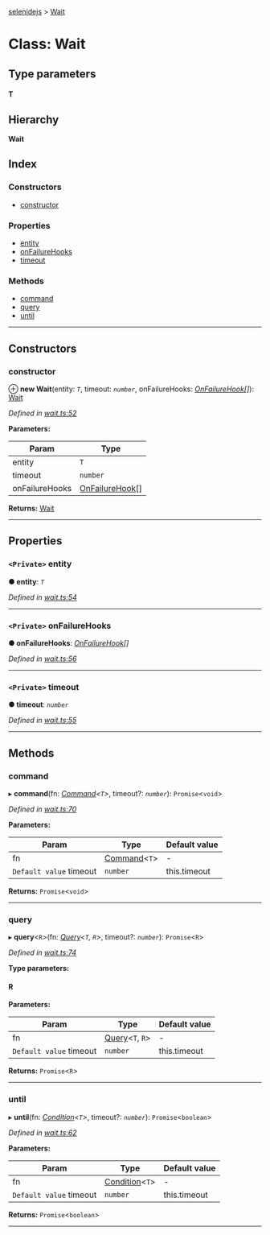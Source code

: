 [selenidejs](../README.md) > [Wait](../classes/wait.md)

# Class: Wait

## Type parameters
#### T 
## Hierarchy

**Wait**

## Index

### Constructors

* [constructor](wait.md#constructor)

### Properties

* [entity](wait.md#entity)
* [onFailureHooks](wait.md#onfailurehooks)
* [timeout](wait.md#timeout)

### Methods

* [command](wait.md#command)
* [query](wait.md#query)
* [until](wait.md#until)

---

## Constructors

<a id="constructor"></a>

###  constructor

⊕ **new Wait**(entity: *`T`*, timeout: *`number`*, onFailureHooks: *[OnFailureHook](../#onfailurehook)[]*): [Wait](wait.md)

*Defined in [wait.ts:52](https://github.com/KnowledgeExpert/selenidejs/blob/master/lib/wait.ts#L52)*

**Parameters:**

| Param | Type |
| ------ | ------ |
| entity | `T` |
| timeout | `number` |
| onFailureHooks | [OnFailureHook](../#onfailurehook)[] |

**Returns:** [Wait](wait.md)

___

## Properties

<a id="entity"></a>

### `<Private>` entity

**● entity**: *`T`*

*Defined in [wait.ts:54](https://github.com/KnowledgeExpert/selenidejs/blob/master/lib/wait.ts#L54)*

___
<a id="onfailurehooks"></a>

### `<Private>` onFailureHooks

**● onFailureHooks**: *[OnFailureHook](../#onfailurehook)[]*

*Defined in [wait.ts:56](https://github.com/KnowledgeExpert/selenidejs/blob/master/lib/wait.ts#L56)*

___
<a id="timeout"></a>

### `<Private>` timeout

**● timeout**: *`number`*

*Defined in [wait.ts:55](https://github.com/KnowledgeExpert/selenidejs/blob/master/lib/wait.ts#L55)*

___

## Methods

<a id="command"></a>

###  command

▸ **command**(fn: *[Command](../#command)<`T`>*, timeout?: *`number`*): `Promise`<`void`>

*Defined in [wait.ts:70](https://github.com/KnowledgeExpert/selenidejs/blob/master/lib/wait.ts#L70)*

**Parameters:**

| Param | Type | Default value |
| ------ | ------ | ------ |
| fn | [Command](../#command)<`T`> | - |
| `Default value` timeout | `number` |  this.timeout |

**Returns:** `Promise`<`void`>

___
<a id="query"></a>

###  query

▸ **query**<`R`>(fn: *[Query](../#query)<`T`, `R`>*, timeout?: *`number`*): `Promise`<`R`>

*Defined in [wait.ts:74](https://github.com/KnowledgeExpert/selenidejs/blob/master/lib/wait.ts#L74)*

**Type parameters:**

#### R 
**Parameters:**

| Param | Type | Default value |
| ------ | ------ | ------ |
| fn | [Query](../#query)<`T`, `R`> | - |
| `Default value` timeout | `number` |  this.timeout |

**Returns:** `Promise`<`R`>

___
<a id="until"></a>

###  until

▸ **until**(fn: *[Condition](../modules/condition.md)<`T`>*, timeout?: *`number`*): `Promise`<`boolean`>

*Defined in [wait.ts:62](https://github.com/KnowledgeExpert/selenidejs/blob/master/lib/wait.ts#L62)*

**Parameters:**

| Param | Type | Default value |
| ------ | ------ | ------ |
| fn | [Condition](../modules/condition.md)<`T`> | - |
| `Default value` timeout | `number` |  this.timeout |

**Returns:** `Promise`<`boolean`>

___

